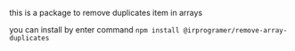 this is a package to remove duplicates item in arrays

you can install by enter command `npm install @irprogramer/remove-array-duplicates`
